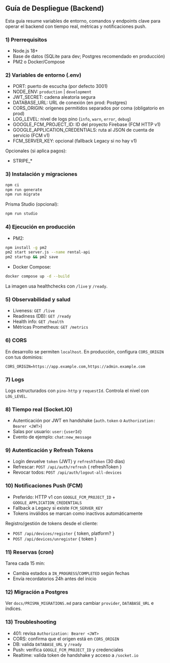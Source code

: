## Guía de Despliegue (Backend)

Esta guía resume variables de entorno, comandos y endpoints clave para operar el backend con tiempo real, métricas y notificaciones push.

### 1) Prerrequisitos
- Node.js 18+
- Base de datos (SQLite para dev; Postgres recomendado en producción)
- PM2 o Docker/Compose

### 2) Variables de entorno (.env)
- PORT: puerto de escucha (por defecto 3001)
- NODE_ENV: `production` | `development`
- JWT_SECRET: cadena aleatoria segura
- DATABASE_URL: URL de conexión (en prod: Postgres)
- CORS_ORIGIN: orígenes permitidos separados por coma (obligatorio en prod)
- LOG_LEVEL: nivel de logs pino (`info`, `warn`, `error`, `debug`)
- GOOGLE_FCM_PROJECT_ID: ID del proyecto Firebase (FCM HTTP v1)
- GOOGLE_APPLICATION_CREDENTIALS: ruta al JSON de cuenta de servicio (FCM v1)
- FCM_SERVER_KEY: opcional (fallback Legacy si no hay v1)

Opcionales (si aplica pagos):
- STRIPE_*

### 3) Instalación y migraciones
```bash
npm ci
npm run generate
npm run migrate
```

Prisma Studio (opcional):
```bash
npm run studio
```

### 4) Ejecución en producción
- PM2:
```bash
npm install -g pm2
pm2 start server.js --name rental-api
pm2 startup && pm2 save
```

- Docker Compose:
```bash
docker compose up -d --build
```

La imagen usa healthchecks con `/live` y `/ready`.

### 5) Observabilidad y salud
- Liveness: `GET /live`
- Readiness (DB): `GET /ready`
- Health info: `GET /health`
- Métricas Prometheus: `GET /metrics`

### 6) CORS
En desarrollo se permiten `localhost`. En producción, configura `CORS_ORIGIN` con tus dominios:
```
CORS_ORIGIN=https://app.example.com,https://admin.example.com
```

### 7) Logs
Logs estructurados con `pino-http` y `requestId`. Controla el nivel con `LOG_LEVEL`.

### 8) Tiempo real (Socket.IO)
- Autenticación por JWT en handshake (`auth.token` o `Authorization: Bearer <JWT>`)
- Salas por usuario: `user:{userId}`
- Evento de ejemplo: `chat:new_message`

### 9) Autenticación y Refresh Tokens
- Login devuelve `token` (JWT) y `refreshToken` (30 días)
- Refrescar: `POST /api/auth/refresh` { refreshToken }
- Revocar todos: `POST /api/auth/logout-all-devices`

### 10) Notificaciones Push (FCM)
- Preferido: HTTP v1 con `GOOGLE_FCM_PROJECT_ID` + `GOOGLE_APPLICATION_CREDENTIALS`
- Fallback a Legacy si existe `FCM_SERVER_KEY`
- Tokens inválidos se marcan como inactivos automáticamente

Registro/gestión de tokens desde el cliente:
- `POST /api/devices/register` { token, platform? }
- `POST /api/devices/unregister` { token }

### 11) Reservas (cron)
Tarea cada 15 min:
- Cambia estados a `IN_PROGRESS`/`COMPLETED` según fechas
- Envía recordatorios 24h antes del inicio

### 12) Migración a Postgres
Ver `docs/PRISMA_MIGRATIONS.md` para cambiar `provider`, `DATABASE_URL` e índices.

### 13) Troubleshooting
- 401: revisa `Authorization: Bearer <JWT>`
- CORS: confirma que el origen está en `CORS_ORIGIN`
- DB: valida `DATABASE_URL` y `/ready`
- Push: verifica `GOOGLE_FCM_PROJECT_ID` y credenciales
- Realtime: valida token de handshake y acceso a `/socket.io`


